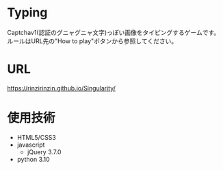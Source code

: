 # Typing
Captchav1(認証のグニャグニャ文字)っぽい画像をタイピングするゲームです。<br>
ルールはURL先の"How to play"ボタンから参照してください。

# URL
https://rinzirinzin.github.io/Singularity/

# 使用技術
- HTML5/CSS3
- javascript 
  - jQuery 3.7.0
- python 3.10
